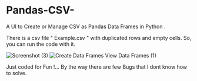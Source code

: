 # Pandas-CSV-
A UI to Create or Manage CSV  as Pandas Data Frames in Python .

There is a csv file " Example.csv " with duplicated rows and empty cells. So, you can run the code with it.

![Screenshot (3)](https://github.com/KUDewmina/Pandas-CSV-/assets/165687248/54686876-85bb-4cd6-8f17-930f41d3cd87)
![Create Data Frames View Data Frames (1)](https://github.com/KUDewmina/Pandas-CSV-/assets/165687248/8408a6f1-fb67-42b5-ad8e-dde0a9b165c1)


Just coded for Fun !...
By the way there are few Bugs that I dont know how to solve.
